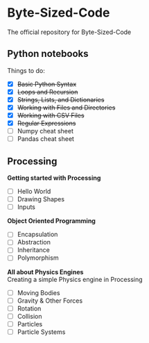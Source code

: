 # Byte-Sized-Code
The official repository for Byte-Sized-Code

## Python notebooks
Things to do:  
- [x] ~~Basic Python Syntax~~
- [x] ~~Loops and Recursion~~
- [x] ~~Strings, Lists, and Dictionaries~~
- [x] ~~Working with Files and Directories~~
- [x] ~~Working with CSV Files~~
- [x] ~~Regular Expressions~~
- [ ] Numpy cheat sheet
- [ ] Pandas cheat sheet

## Processing  

**Getting started with Processing**  
- [ ] Hello World
- [ ] Drawing Shapes
- [ ] Inputs

**Object Oriented Programming**  
- [ ] Encapsulation
- [ ] Abstraction
- [ ] Inheritance
- [ ] Polymorphism

**All about Physics Engines**  
Creating a simple Physics engine in Processing  
- [ ] Moving Bodies
- [ ] Gravity & Other Forces
- [ ] Rotation
- [ ] Collision
- [ ] Particles
- [ ] Particle Systems